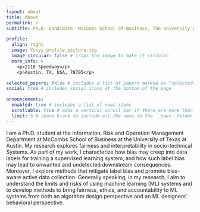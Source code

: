 ```yaml
---
layout: about
title: About
permalink: /
subtitle: Ph.D. Candidate, McCombs School of Business, The University of Texas at Austin

profile:
  align: right
  image: Yunyi_profile_picture.jpg
  image_circular: false # crops the image to make it circular
  more_info: >
    <p>2110 Speedway</p>
    <p>Austin, TX, USA, 78705</p>

selected_papers: false # includes a list of papers marked as "selected={true}"
social: true # includes social icons at the bottom of the page

announcements:
  enabled: true # includes a list of news items
  scrollable: true # adds a vertical scroll bar if there are more than 3 news items
  limit: 5 # leave blank to include all the news in the `_news` folder
---
```


I am a Ph.D. student at the Information, Risk and Operation Management Department at McCombs School of Business at the University of Texas at Austin. My research explores fairness and interpretability in socio-technical Systems. As part of my work, I characterize how bias may creep into data labels for training a supervised learning system, and how such label bias may lead to unwanted and undetected downstream consequences. Moreover, I explore methods that mitigate label bias and promote bias-aware active data collection. Generally speaking, in my research, I aim to understand the limits and risks of using machine learning (ML) systems and to develop methods to bring fairness, ethics, and accountability to ML systems from both an algorithm design perspective and an ML designers’ behavioral perspective.

